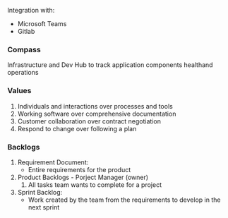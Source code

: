 Integration with: 
- Microsoft Teams
- Gitlab
### Compass
Infrastructure and Dev Hub to track application components healthand operations
### Values
1. Individuals and interactions over processes and tools
2. Working software over comprehensive documentation
3. Customer collaboration over contract negotiation
4. Respond to change over following a plan

### Backlogs
1. Requirement Document:
	- Entire requirements for the product
2. Product Backlogs - Porject Manager (owner)
	1. All tasks team wants to complete for a project
3. Sprint Backlog:
	- Work created by the team from the requirements to develop in the next sprint